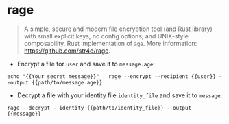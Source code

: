 # rage

> A simple, secure and modern file encryption tool (and Rust library) with small explicit keys, no config options, and UNIX-style composability.
> Rust implementation of `age`.
> More information: <https://github.com/str4d/rage>.

- Encrypt a file for `user` and save it to `message.age`:

`echo "{{Your secret message}}" | rage --encrypt --recipient {{user}} --output {{path/to/message.age}}`

- Decrypt a file with your identity file `identity_file` and save it to `message`:

`rage --decrypt --identity {{path/to/identity_file}} --output {{message}}`
